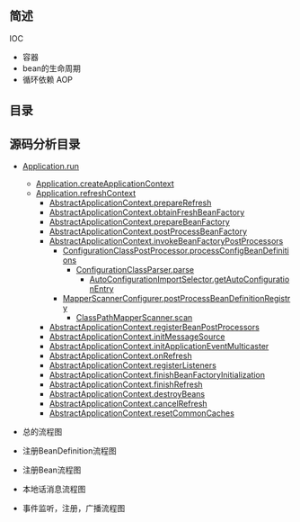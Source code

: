 ## 简述
IOC
  - 容器
  - bean的生命周期
  - 循环依赖
AOP

## 目录


## 源码分析目录
- [Application.run](src/Application.run.md)
  - [Application.createApplicationContext](src/Application.createApplicationContext.md)
  - [Application.refreshContext](src/Application.refreshContext.md)
    - [AbstractApplicationContext.prepareRefresh](src/AbstractApplicationContext.prepareRefresh.md)
    - [AbstractApplicationContext.obtainFreshBeanFactory](src/AbstractApplicationContext.obtainFreshBeanFactory.md)
    - [AbstractApplicationContext.prepareBeanFactory](src/AbstractApplicationContext.prepareBeanFactory.md)
    - [AbstractApplicationContext.postProcessBeanFactory](src/AbstractApplicationContext.postProcessBeanFactory.md)
    - [AbstractApplicationContext.invokeBeanFactoryPostProcessors](src/AbstractApplicationContext.invokeBeanFactoryPostProcessors.md)
      - [ConfigurationClassPostProcessor.processConfigBeanDefinitions](src/ConfigurationClassPostProcessor.processConfigBeanDefinitions.md)
        - [ConfigurationClassParser.parse](src/ConfigurationClassParser.parse.md)
          - [AutoConfigurationImportSelector.getAutoConfigurationEntry](src/AutoConfigurationImportSelector.getAutoConfigurationEntry.md)
      - [MapperScannerConfigurer.postProcessBeanDefinitionRegistry](src/MapperScannerConfigurer.postProcessBeanDefinitionRegistry.md)
        - [ClassPathMapperScanner.scan](src/ClassPathMapperScanner.scan.md)
    - [AbstractApplicationContext.registerBeanPostProcessors](src/AbstractApplicationContext.registerBeanPostProcessors.md)
    - [AbstractApplicationContext.initMessageSource](src/AbstractApplicationContext.initMessageSource.md)
    - [AbstractApplicationContext.initApplicationEventMulticaster](src/AbstractApplicationContext.initApplicationEventMulticaster.md)
    - [AbstractApplicationContext.onRefresh](src/AbstractApplicationContext.onRefresh.md)
    - [AbstractApplicationContext.registerListeners](src/AbstractApplicationContext.registerListeners.md)
    - [AbstractApplicationContext.finishBeanFactoryInitialization](src/AbstractApplicationContext.finishBeanFactoryInitialization.md)
    - [AbstractApplicationContext.finishRefresh](src/AbstractApplicationContext.finishRefresh.md)
    - [AbstractApplicationContext.destroyBeans](src/AbstractApplicationContext.destroyBeans.md)
    - [AbstractApplicationContext.cancelRefresh](src/AbstractApplicationContext.cancelRefresh.md)
    - [AbstractApplicationContext.resetCommonCaches](src/AbstractApplicationContext.resetCommonCaches.md)


  
- 总的流程图
- 注册BeanDefinition流程图
- 注册Bean流程图
- 本地话消息流程图
- 事件监听，注册，广播流程图